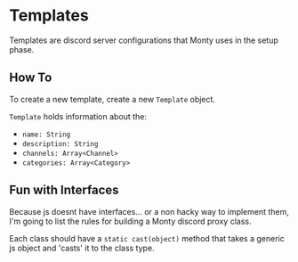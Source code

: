 # Templates

Templates are discord server configurations that Monty uses in the setup phase.

## How To

To create a new template, create a new `Template` object.

`Template` holds information about the:
- `name: String`
- `description: String`
- `channels: Array<Channel>`
- `categories: Array<Category>`

## Fun with Interfaces

Because js doesnt have interfaces... or a non hacky way to implement them, I'm going to list the rules for building a Monty discord proxy class.

Each class should have a `static cast(object)` method that takes a generic js object and 'casts' it to the class type.